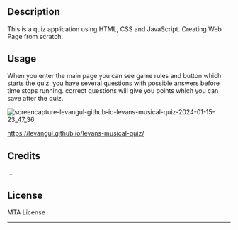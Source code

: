 # <levanspasswordgenerator>

## Description

This is a quiz application using HTML, CSS and JavaScript. Creating Web Page from scratch.


## Usage

When you enter the main page you can see game rules and button which starts the quiz. you have several questions with possible answers before time stops running. correct questions will give you points which you can save after the quiz.


![screencapture-levangul-github-io-levans-musical-quiz-2024-01-15-23_47_36](https://github.com/Levangul/levans-musical-quiz/assets/150108077/ffc14109-5b99-4c8e-9b62-39c9278135b8)

https://levangul.github.io/levans-musical-quiz/


## Credits

...

## License

MTA License

---


